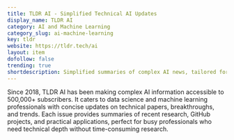```yaml
---
title: TLDR AI - Simplified Technical AI Updates
display_name: TLDR AI
category: AI and Machine Learning
category_slug: ai-machine-learning
key: tldr
website: https://tldr.tech/ai
layout: item
dofollow: false
trending: true
shortdescription: Simplified summaries of complex AI news, tailored for professionals in AI and data science.
---
```

Since 2018, TLDR AI has been making complex AI information accessible to 500,000+ subscribers. It caters to data science and machine learning professionals with concise updates on technical papers, breakthroughs, and trends. Each issue provides summaries of recent research, GitHub projects, and practical applications, perfect for busy professionals who need technical depth without time-consuming research.

